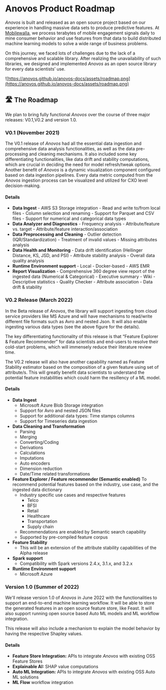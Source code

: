 # Anovos Product Roadmap

_Anovos_ is built and released as an open source project based on our experience in handling massive data sets
to produce predictive features. At [Mobilewalla](https://www.mobilewalla.com), we process terabytes of 
mobile engagement signals daily to mine consumer behavior and use features from that data to build distributed
machine learning models to solve a wide range of business problems.

On this journey, we faced lots of challenges due to the lack of a comprehensive and scalable library.
After realizing the unavailability of such libraries, we designed and implemented _Anovos_ as an
open source library for every data scientists’ use. 

![https://anovos.github.io/anovos-docs/assets/roadmap.png](https://anovos.github.io/anovos-docs/assets/roadmap.png)

## 🛣 The Roadmap
We plan to bring fully functional _Anovos_ over the course of three major releases: V0.1,V0.2 and version 1.0.

### V0.1 (November 2021)

The V0.1 release of _Anovos_ had all the essential data ingestion and comprehensive data analysis functionalities,
as well as the data pre-processing and cleaning mechanisms. It also included some key differentiating functionalities,
like data drift and stability computations, which are crucial in deciding the need for model refresh/tweak
options. Another benefit of _Anovos_ is a dynamic visualization component configured based on data ingestion pipelines.
Every data metric computed from the _Anovos_ ingestion process can be visualized and utilized for CXO level decision-making.

#### Details

- **Data Ingest**
      - AWS S3 Storage integration
      - Read and write to/from local files
      - Column selection and renaming
      - Support for Parquet and CSV files
      - Support for numerical and categorical data types
- **Data Analyzer and Diagnostics**
      - Frequency analysis
      - Attribute/feature vs. target
      - Attribute/feature interaction/association
- **Data Preprocessing and Cleaning**
      - Outlier detection (IQR/Standardization)
      - Treatment of invalid values
      - Missing attributes analysis
- **Data Health and Monitoring**
      - Data drift identification (Hellinger Distance, KS, JSD, and PSI)
      - Attribute stability analysis
      - Overall data quality analysis
- **Runtime Environment support**
      - Local 
      - Docker-based
      - AWS EMR 
- **Report Visualization**
      - Comprehensive 360 degree view report of the ingested data (Numerical & Categorical)
          - Executive summary
          - Wiki
          - Descriptive statistics
          - Quality Checker
          - Attribute association
          - Data drift & stability

### V0.2 Release (March 2022)

In the Beta release of _Anovos_, the library will support ingesting from cloud service providers
like MS Azure and will have mechanisms to read/write different file formats such as Avro and nested Json.
It will also enable ingesting various data types (see the above figure for the details).

The key differentiating functionality of this release is that “Feature Explorer & Feature Recommender” for data scientists
and end-users to resolve their cold-start problems, which will immensely reduce their literature review time. 

The V0.2 release will also have another capability named as Feature Stability estimator based on the composition of a given feature using set of attribute/s. This will greatly benefit data scientists to understand the potential feature instabilities which could harm the resillency of a ML model.

#### Details

- **Data Ingest**
    - Microsoft Azure Blob Storage integration
    - Support for Avro and nested JSON files
    - Support for additional data types: Time stamps columns 
    - Support for Timeseries data ingestion
- **Data Cleaning and Transformation**
    - Parsing
    - Merging
    - Converting/Coding
    - Derivations
    - Calculations
    - Imputations
    - Auto encoders
    - Dimension reduction
    - Date/Time related transformations
- **Feature Explorer / Feature recommender (Semantic enabled)**
  To recommend potential features based on the industry, use case, and the ingested data dictionary
    - Industry specific use cases and respective features
        - Telco
        - BFSI
        - Retail
        - Healthcare
        - Transportation
        - Supply chain
    - Recommendations are enabled by Semantic search capability
    - Supported by pre-compiled feature corpus 
- **Feature Stability**
    - This will be an extension of the attribute stability capabilities of the Alpha release
- **Spark support**
    - Compatibility with Spark versions 2.4.x, 3.1.x, and 3.2.x 
- **Runtime Environment support**
    - Microsoft Azure 

### Version 1.0 (Summer of 2022)

We'll release version 1.0 of _Anovos_ in June 2022 with the functionalities to support an end-to-end
machine learning workflow. It will be able to store the generated features in an open source feature store,
like Feast. It will also support running open source based Auto ML models and ML workflow integration.

This release will also include a mechanism to explain the model behavior by having the respective Shapley values. 

#### Details

- **Feature Store Integration:** APIs to integrate _Anovos_ with existing OSS Feature Stores
- **Explainable AI:** SHAP value computations
- **Auto ML Integration:** APIs to integrate _Anovos_ with existing OSS Auto ML solutions
- **ML Flow** workflow integration

